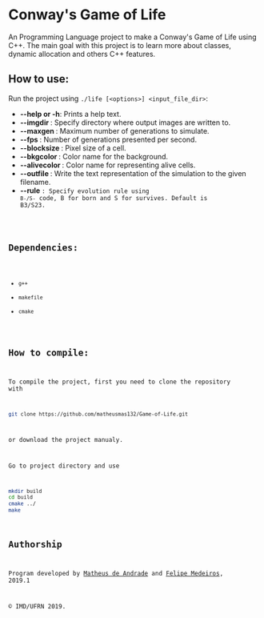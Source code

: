 # Conway's Game of Life

An Programming Language project to make a Conway's Game of Life using C++. The main goal with this project is to learn more about classes, dynamic allocation and others C++ features.

## How to use:
Run the project using `./life [<options>] <input_file_dir>`:
* **--help or -h**: Prints a help text.
* **--imgdir <path>**: Specify directory where output images are written to.
* **--maxgen <num>**: Maximum number of generations to simulate.
* **--fps <num>**: Number of generations presented per second.
* **--blocksize <num>**: Pixel size of a cell.
* **--bkgcolor <color>**: Color name for the background.
* **--alivecolor <color>**: Color name for representing alive cells.
* **--outfile <filename>**: Write the text representation of the simulation to the given filename.
* **--rule <code>**: Specify evolution rule using `B-/S-` code, B for born and S for survives. Default is B3/S23.

## Dependencies:
* `g++`
* `makefile`
* `cmake`

## How to compile:
To compile the project, first you need to clone the repository with

```bash
git clone https://github.com/matheusmas132/Game-of-Life.git
```

or download the project manualy.

Go to project directory and use

```bash
mkdir build
cd build
cmake ../
make
```

## Authorship
Program developed by [Matheus de Andrade](https://github.com/matheusmas132) and [Felipe Medeiros](https://github.com/felipecolares22), 2019.1

&copy; IMD/UFRN 2019.